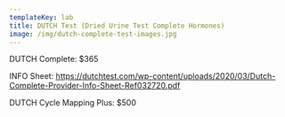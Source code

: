 ```yaml
---
templateKey: lab
title: DUTCH Test (Dried Urine Test Complete Hormones)
image: /img/dutch-complete-test-images.jpg
---
```

DUTCH Complete: $365

INFO Sheet: https://dutchtest.com/wp-content/uploads/2020/03/Dutch-Complete-Provider-Info-Sheet-Ref032720.pdf


DUTCH Cycle Mapping Plus: $500
